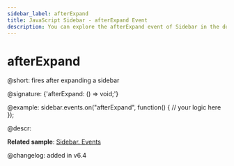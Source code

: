 ```yaml
---
sidebar_label: afterExpand
title: JavaScript Sidebar - afterExpand Event 
description: You can explore the afterExpand event of Sidebar in the documentation of the DHTMLX JavaScript UI library. Browse developer guides and API reference, try out code examples and live demos, and download a free 30-day evaluation version of DHTMLX Suite.
---
```


# afterExpand

@short: fires after expanding a sidebar

@signature: {'afterExpand: () => void;'}

@example:
sidebar.events.on("afterExpand", function() {
    // your logic here
});

@descr:

**Related sample**: [Sidebar. Events](https://snippet.dhtmlx.com/qfddiu3i)

@changelog: added in v6.4

[comment]: # (@related: sidebar/events.md)
